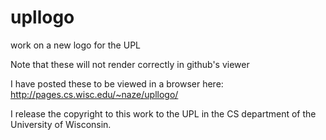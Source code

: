 # upllogo
work on a new logo for the UPL

Note that these will not render correctly in github's viewer

I have posted these to be viewed in a browser here:
http://pages.cs.wisc.edu/~naze/upllogo/

I release the copyright to this work to the UPL in the CS department of the University of Wisconsin. 
